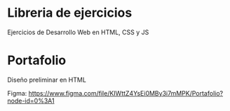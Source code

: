 # Libreria de ejercicios
Ejercicios de Desarrollo Web en HTML, CSS y JS

# Portafolio
Diseño preliminar en HTML

Figma: https://www.figma.com/file/KIWttZ4YsEi0MBy3i7mMPK/Portafolio?node-id=0%3A1
